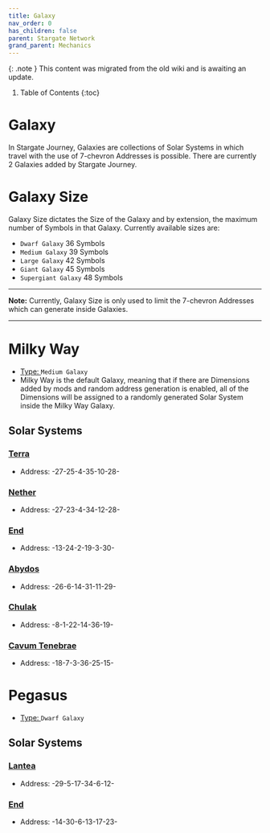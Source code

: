 ```yaml
---
title: Galaxy
nav_order: 0
has_children: false
parent: Stargate Network
grand_parent: Mechanics
---
```


{: .note }
This content was migrated from the old wiki and is awaiting an update.

1. Table of Contents
{:toc}

# Galaxy

In Stargate Journey, Galaxies are collections of Solar Systems in which travel with the use of 7-chevron Addresses is possible. There are currently 2 Galaxies added by Stargate Journey.

# Galaxy Size
Galaxy Size dictates the Size of the Galaxy and by extension, the maximum number of Symbols in that Galaxy. Currently available sizes are:
* `Dwarf Galaxy` 36 Symbols
* `Medium Galaxy` 39 Symbols
* `Large Galaxy` 42 Symbols
* `Giant Galaxy` 45 Symbols
* `Supergiant Galaxy` 48 Symbols
***

**Note:** Currently, Galaxy Size is only used to limit the 7-chevron Addresses which can generate inside Galaxies.

***

# Milky Way
* [Type: ](https://github.com/Povstalec/StargateJourney/wiki/Galaxy#galaxy-size) `Medium Galaxy`
* Milky Way is the default Galaxy, meaning that if there are Dimensions added by mods and random address generation is enabled, all of the Dimensions will be assigned to a randomly generated Solar System inside the Milky Way Galaxy.
## Solar Systems

### [Terra](https://github.com/Povstalec/StargateJourney/wiki/Solar-System#terra)
* Address: -27-25-4-35-10-28-

### [Nether](https://github.com/Povstalec/StargateJourney/wiki/Solar-System#nether)
* Address: -27-23-4-34-12-28-

### [End](https://github.com/Povstalec/StargateJourney/wiki/Solar-System#end)
* Address: -13-24-2-19-3-30-

### [Abydos](https://github.com/Povstalec/StargateJourney/wiki/Solar-System#abydos)
* Address: -26-6-14-31-11-29-

### [Chulak](https://github.com/Povstalec/StargateJourney/wiki/Solar-System#chulak)
* Address: -8-1-22-14-36-19-

### [Cavum Tenebrae](https://github.com/Povstalec/StargateJourney/wiki/Solar-System#cavum-tenebrae)
* Address: -18-7-3-36-25-15-

# Pegasus
* [Type: ](https://github.com/Povstalec/StargateJourney/wiki/Galaxy#galaxy-size) `Dwarf Galaxy`
## Solar Systems

### [Lantea](https://github.com/Povstalec/StargateJourney/wiki/Solar-System#lantea)
* Address: -29-5-17-34-6-12-

### [End](https://github.com/Povstalec/StargateJourney/wiki/Solar-System#end)
* Address: -14-30-6-13-17-23-